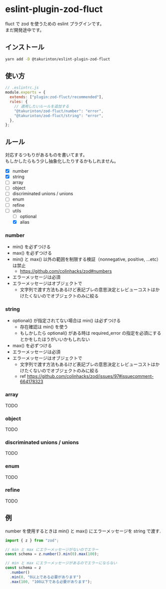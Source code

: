 # eslint-plugin-zod-fluct

fluct で zod を使うための eslint プラグインです。  
まだ開発途中です。

## インストール

```sh
yarn add -D @takurinton/eslint-plugin-zod-fluct
```

## 使い方

```js
// .eslintrc.js
module.exports = {
  extends: ["plugin:zod-fluct/recommended"],
  rules: {
    // 適用したいルールを追加する
    "@takurinton/zod-fluct/number": "error",
    "@takurinton/zod-fluct/string": "error",
  },
};
```

## ルール

対応するつもりがあるものを書いてます。  
もしかしたらもう少し抽象化したりするかもしれません。

- [x] number
- [x] string
- [ ] array
- [ ] object
- [ ] discriminated unions / unions
- [ ] enum
- [ ] refine
- [ ] utils
  - [ ] optional
  - [x] alias

### number

- min() を必ずつける
- max() を必ずつける
- min() と max() 以外の範囲を制限する検証（nonnegative, positive, ...etc）は禁止
  - https://github.com/colinhacks/zod#numbers
- エラーメッセージは必須
- エラーメッセージはオブジェクトで
  - 文字列で渡す方法もあるけど表記ブレの意思決定とレビューコストはかけたくないのでオブジェクトのみに絞る

### string

- optional() が指定されてない場合は min() は必ずつける
  - 存在確認は min() を使う
  - もしかしたら optional() がある時は required_error の指定を必須にするとかをしたほうがいいかもしれない
- max() を必ずつける
- エラーメッセージは必須
- エラーメッセージはオブジェクトで
  - 文字列で渡す方法もあるけど表記ブレの意思決定とレビューコストはかけたくないのでオブジェクトのみに絞る
  - ref https://github.com/colinhacks/zod/issues/97#issuecomment-664178323

### array

TODO

### object

TODO

### discriminated unions / unions

TODO

### enum

TODO

### refine

TODO

## 例

number を使用するときは min() と max() にエラーメッセージを string で渡す.

```ts
import { z } from "zod";

// min と max にエラーメッセージがないのでエラー
const schema = z.number().min(0).max(100);

// min と max にエラーメッセージがあるのでエラーにならない
const schema = z
  .number()
  .min(0, "0以上である必要があります")
  .max(100, "100以下である必要があります");
```
